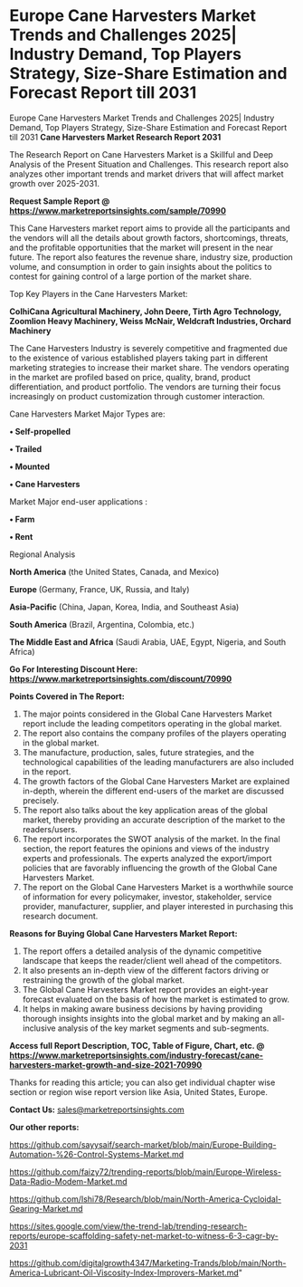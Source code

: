 # Europe Cane Harvesters Market Trends and Challenges 2025| Industry Demand, Top Players Strategy, Size-Share Estimation and Forecast Report till 2031
 Europe Cane Harvesters Market Trends and Challenges 2025| Industry Demand, Top Players Strategy, Size-Share Estimation and Forecast Report till 2031
<strong>Cane Harvesters Market Research Report 2031</strong>

The Research Report on Cane Harvesters Market is a Skillful and Deep Analysis of the Present Situation and Challenges. This research report also analyzes other important trends and market drivers that will affect market growth over 2025-2031.

<strong>Request Sample Report @ <a href=https://www.marketreportsinsights.com/sample/70990>https://www.marketreportsinsights.com/sample/70990</a></strong>

This Cane Harvesters market report aims to provide all the participants and the vendors will all the details about growth factors, shortcomings, threats, and the profitable opportunities that the market will present in the near future. The report also features the revenue share, industry size, production volume, and consumption in order to gain insights about the politics to contest for gaining control of a large portion of the market share.

Top Key Players in the Cane Harvesters Market:

<strong>ColhiCana Agricultural Machinery, John Deere, Tirth Agro Technology, Zoomlion Heavy Machinery, Weiss McNair, Weldcraft Industries, Orchard Machinery</strong>

The Cane Harvesters Industry is severely competitive and fragmented due to the existence of various established players taking part in different marketing strategies to increase their market share. The vendors operating in the market are profiled based on price, quality, brand, product differentiation, and product portfolio. The vendors are turning their focus increasingly on product customization through customer interaction.

Cane Harvesters Market Major Types are:

<strong>• Self-propelled

• Trailed

• Mounted

• Cane Harvesters</strong>

Market Major end-user applications :

<strong>• Farm

• Rent</strong>

Regional Analysis

</u><strong><b>North America</b></strong> (the United States, Canada, and Mexico)

<strong><b>Europe </b></strong>(Germany, France, UK, Russia, and Italy)

<strong><b>Asia-Pacific</b></strong> (China, Japan, Korea, India, and Southeast Asia)

<strong><b>South America</b></strong> (Brazil, Argentina, Colombia, etc.)

<strong><b>The Middle East and Africa</b></strong> (Saudi Arabia, UAE, Egypt, Nigeria, and South Africa)

<strong>Go For Interesting Discount Here: <a href=https://www.marketreportsinsights.com/discount/70990>https://www.marketreportsinsights.com/discount/70990</a></strong>

<strong>Points Covered in The Report:</strong>
<ol>
  <li>The major points considered in the Global Cane Harvesters Market report include the leading competitors operating in the global market.</li>
  <li>The report also contains the company profiles of the players operating in the global market.</li>
  <li>The manufacture, production, sales, future strategies, and the technological capabilities of the leading manufacturers are also included in the report.</li>
  <li>The growth factors of the Global Cane Harvesters Market are explained in-depth, wherein the different end-users of the market are discussed precisely.</li>
  <li>The report also talks about the key application areas of the global market, thereby providing an accurate description of the market to the readers/users.</li>
  <li>The report incorporates the SWOT analysis of the market. In the final section, the report features the opinions and views of the industry experts and professionals. The experts analyzed the export/import policies that are favorably influencing the growth of the Global Cane Harvesters Market.</li>
  <li>The report on the Global Cane Harvesters Market is a worthwhile source of information for every policymaker, investor, stakeholder, service provider, manufacturer, supplier, and player interested in purchasing this research document.</li>
</ol>
<strong>Reasons for Buying Global Cane Harvesters Market Report:</strong>

<ol>
  <li>The report offers a detailed analysis of the dynamic competitive landscape that keeps the reader/client well ahead of the competitors.</li>
  <li>It also presents an in-depth view of the different factors driving or restraining the growth of the global market.</li>
  <li>The Global Cane Harvesters Market report provides an eight-year forecast evaluated on the basis of how the market is estimated to grow.</li>
  <li>It helps in making aware business decisions by having providing thorough insights insights into the global market and by making an all-inclusive analysis of the key market segments and sub-segments.</li>
</ol>
<strong>Access full Report Description, TOC, Table of Figure, Chart, etc. @ <a href=https://www.marketreportsinsights.com/industry-forecast/cane-harvesters-market-growth-and-size-2021-70990>https://www.marketreportsinsights.com/industry-forecast/cane-harvesters-market-growth-and-size-2021-70990</a></strong>


Thanks for reading this article; you can also get individual chapter wise section or region wise report version like Asia, United States, Europe.

<strong>Contact Us:</strong>
sales@marketreportsinsights.com

<strong>Our other reports:</strong>

<a href=https://github.com/sayysaif/search-market/blob/main/Europe-Building-Automation-%26-Control-Systems-Market.md>https://github.com/sayysaif/search-market/blob/main/Europe-Building-Automation-%26-Control-Systems-Market.md</a>

<a href=https://github.com/faizy72/trending-reports/blob/main/Europe-Wireless-Data-Radio-Modem-Market.md>https://github.com/faizy72/trending-reports/blob/main/Europe-Wireless-Data-Radio-Modem-Market.md</a>

<a href=https://github.com/Ishi78/Research/blob/main/North-America-Cycloidal-Gearing-Market.md>https://github.com/Ishi78/Research/blob/main/North-America-Cycloidal-Gearing-Market.md</a>

<a href=https://sites.google.com/view/the-trend-lab/trending-research-reports/europe-scaffolding-safety-net-market-to-witness-6-3-cagr-by-2031>https://sites.google.com/view/the-trend-lab/trending-research-reports/europe-scaffolding-safety-net-market-to-witness-6-3-cagr-by-2031</a>

<a href=https://github.com/digitalgrowth4347/Marketing-Trands/blob/main/North-America-Lubricant-Oil-Viscosity-Index-Improvers-Market.md>https://github.com/digitalgrowth4347/Marketing-Trands/blob/main/North-America-Lubricant-Oil-Viscosity-Index-Improvers-Market.md</a>"
